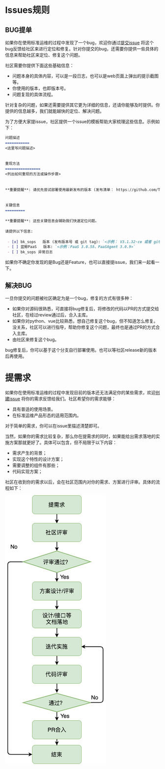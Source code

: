 # Issues规则

## BUG提单
如果你在使用标准运维的过程中发现了一个bug，欢迎你通过[提交issue](https://github.com/Tencent/bk-sops/issues/new)
将这个bug反馈给社区来进行定位和修复。针对你提交的bug，还需要你提供一些具体的信息来帮助社区来定位、修复这个问题。

社区需要你提供下面这些基础信息：
* 问题本身的具体内容，可以是一段日志，也可以是web页面上弹出的提示截图等。
* 你使用的版本，也即版本号。
* 问题复现的具体流程。

针对复杂的问题，如果还需要提供其它更为详细的信息，还请你能够及时提供。你提供的信息越多，我们就能越快的定位、解决问题。

为了方便大家提issue，社区提供一个issue的模板帮助大家梳理这些信息。示例如下：

```markdown
问题描述
===========
<这里写问题描述>


重现方法
================
<列出如何重现的方法或操作步骤>


**重要提醒**: 请优先尝试部署使用最新发布的版本 (发布清单： https://github.com/Tencent/bk-sops/releases), 如果问题不能在最新发布的版本里重现，说明此问题已经被修复。


关键信息
=========

**重要提醒**: 这些关键信息会辅助我们快速定位问题。

请提供以下信息:

 - [x] bk_sops   版本 (发布版本号 或 git tag): `<示例： V3.1.32-ce 或者 git sha. 请不要使用 "最新版本" 或 "当前版本"等无法准确定位代码版本的语句描述>`
 - [ ] 蓝鲸PaaS   版本: `<示例：PaaS 3.0.58、PaaSAgent 3.0.9>`
 - [ ] bk_sops 异常日志
```

如果你不确定你发现的是Bug还是Feature，也可以直接提issue，我们来一起看一下。

## 解决BUG
一旦你提交的问题被社区确定为是一个bug，修复的方式有很多种：
  - 如果你对源码很熟悉，可直接将bug修复后，将修改的代码以PR的方式提交给社区，在经过review通过后，合入主库。
  - 如果你对python、vue比较熟悉，想自己修复这个bug，但不知道怎么修复。没关系，社区可以进行指导，帮助你修复这个问题，最终也是通过PR的方式合入主库。
  - 由社区来修复这个bug。

bug修复后，你可以基于这个分支自行部署使用。也可以等社区release新的版本后再使用。

# 提需求
如果你在使用标准运维的过程中发现目前的版本还无法满足你的某些需求，欢迎[创建issue](https://github.com/Tencent/bk-sops/issues/new)
将你的需求反馈给我们。社区希望你的需求能够：
- 具有普适的使用场景。
- 在标准运维产品形态的适用范围内。

对于简单的需求，你可以在issue里描述清楚即可。

当然，如果你的需求比较复杂，那么你在提需求的同时，如果能给出需求落地的实施方案那就更好了。具体可以包含，但不局限于以下内容：
* 需求产生的背景；
* 实现这个特性的设计方案；
* 需要调整的组件有那些；
* 代码实现方案；

社区在收到你的需求以后，会在社区范围内对你的需求、方案进行评审。具体的流程如下：

![需求处理流程](img/wiki-demand-flow.png)
